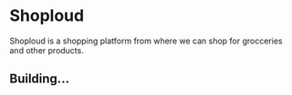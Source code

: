 # Shoploud
Shoploud is a shopping platform from where we can shop for grocceries and other products.

## Building...
